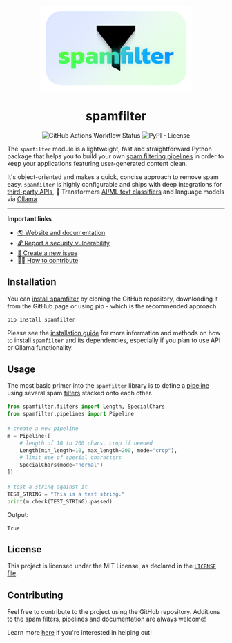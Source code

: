 <p align="center">
    <img src="https://raw.githubusercontent.com/mags0ft/spamfilter/master/docs/assets/icon-white-box.png" alt="Spamfilter logo" width=350>
</p>

<h1 align="center">spamfilter</h1>

<p align="center">
    <!-- <img alt="PyPI - Downloads" src="https://img.shields.io/pypi/dm/spamfilter?style=for-the-badge&logo=pypi&labelColor=%231e1e1e" /> -->
    <img alt="GitHub Actions Workflow Status" src="https://img.shields.io/github/actions/workflow/status/mags0ft/spamfilter/python-package.yml?style=for-the-badge&logo=python&labelColor=%231e1e1e" />
    <img alt="PyPI - License" src="https://img.shields.io/pypi/l/spamfilter?style=for-the-badge&labelColor=%231e1e1e" />
</p>

The `spamfilter` module is a lightweight, fast and straightforward Python package that helps you to build your own [spam filtering pipelines](https://mags0ft.github.io/spamfilter/pipelines/) in order to keep your applications featuring user-generated content clean.

It's object-oriented and makes a quick, concise approach to remove spam easy. `spamfilter` is highly configurable and ships with deep integrations for [third-party APIs](https://mags0ft.github.io/spamfilter/filters/#spamfilter.filters.API), 🤗 Transformers [AI/ML text classifiers](https://mags0ft.github.io/spamfilter/filters/#spamfilter.filters.MLTextClassifier) and language models via [Ollama](https://mags0ft.github.io/spamfilter/filters/#spamfilter.filters.Ollama).

---

**Important links**
- [🌎 Website and documentation](https://mags0ft.github.io/spamfilter/)
- [🔓 Report a security vulnerability](https://github.com/mags0ft/spamfilter/security/advisories/new)
- [🚩 Create a new issue](https://github.com/mags0ft/spamfilter/issues/new/choose)
- [👩‍💻 How to contribute](https://mags0ft.github.io/spamfilter/contributing/)

## Installation

You can [install spamfilter](https://mags0ft.github.io/spamfilter/installation/) by cloning the GitHub repository, downloading it from the GitHub page or using pip - which is the recommended approach:

```bash
pip install spamfilter
```

Please see the [installation guide](https://mags0ft.github.io/spamfilter/installation/) for more information and methods on how to install `spamfilter` and its dependencies, especially if you plan to use API or Ollama functionality.

## Usage

The most basic primer into the `spamfilter` library is to define a [pipeline](https://mags0ft.github.io/spamfilter/pipelines/) using several spam [filters](https://mags0ft.github.io/spamfilter/filters/) stacked onto each other.

```python
from spamfilter.filters import Length, SpecialChars
from spamfilter.pipelines import Pipeline

# create a new pipeline
m = Pipeline([
    # length of 10 to 200 chars, crop if needed
    Length(min_length=10, max_length=200, mode="crop"),
    # limit use of special characters
    SpecialChars(mode="normal")
])

# test a string against it
TEST_STRING = "This is a test string."
print(m.check(TEST_STRING).passed)
```

Output:

```
True
```

## License

This project is licensed under the MIT License, as declared in the [`LICENSE` file](./LICENSE).

## Contributing

Feel free to contribute to the project using the GitHub repository. Additions to the spam filters, pipelines and documentation are always welcome!

Learn more [here](https://mags0ft.github.io/spamfilter/contributing/) if you're interested in helping out!

